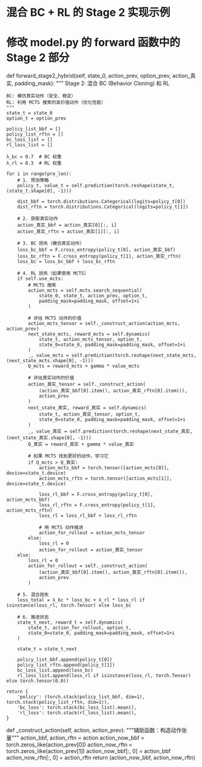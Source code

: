 # 混合 BC + RL 的 Stage 2 实现示例
# 修改 model.py 的 forward 函数中的 Stage 2 部分

def forward_stage2_hybrid(self, state_0, action_prev, option_prev, action_真实, padding_mask):
    """
    Stage 2: 混合 BC (Behavior Cloning) 和 RL
    
    BC: 模仿真实动作（安全、稳定）
    RL: 利用 MCTS 搜索的高价值动作（优化性能）
    """
    state_t = state_0
    option_t = option_prev
    
    policy_list_bbf = []
    policy_list_rftn = []
    bc_loss_list = []
    rl_loss_list = []
    
    λ_bc = 0.7  # BC 权重
    λ_rl = 0.3  # RL 权重
    
    for i in range(pre_len):
        # 1. 预测策略
        policy_t, value_t = self.prediction(torch.reshape(state_t, (state_t.shape[0], -1)))
        
        dist_bbf = torch.distributions.Categorical(logits=policy_t[0])
        dist_rftn = torch.distributions.Categorical(logits=policy_t[1])
        
        # 2. 获取真实动作
        action_真实_bbf = action_真实[0][:, i]
        action_真实_rftn = action_真实[1][:, i]
        
        # 3. BC 损失（模仿真实动作）
        loss_bc_bbf = F.cross_entropy(policy_t[0], action_真实_bbf)
        loss_bc_rftn = F.cross_entropy(policy_t[1], action_真实_rftn)
        loss_bc = loss_bc_bbf + loss_bc_rftn
        
        # 4. RL 损失（如果使用 MCTS）
        if self.use_mcts:
            # MCTS 搜索
            action_mcts = self.mcts.search_sequential(
                state_0, state_t, action_prev, option_t,
                padding_mask=padding_mask, offset=1+i
            )
            
            # 评估 MCTS 动作的价值
            action_mcts_tensor = self._construct_action(action_mcts, action_prev)
            next_state_mcts, reward_mcts = self.dynamics(
                state_t, action_mcts_tensor, option_t, 
                state_0=state_0, padding_mask=padding_mask, offset=1+i
            )
            _, value_mcts = self.prediction(torch.reshape(next_state_mcts, (next_state_mcts.shape[0], -1)))
            Q_mcts = reward_mcts + gamma * value_mcts
            
            # 评估真实动作的价值
            action_真实_tensor = self._construct_action(
                (action_真实_bbf[0].item(), action_真实_rftn[0].item()), 
                action_prev
            )
            next_state_真实, reward_真实 = self.dynamics(
                state_t, action_真实_tensor, option_t,
                state_0=state_0, padding_mask=padding_mask, offset=1+i
            )
            _, value_真实 = self.prediction(torch.reshape(next_state_真实, (next_state_真实.shape[0], -1)))
            Q_真实 = reward_真实 + gamma * value_真实
            
            # 如果 MCTS 找到更好的动作，学习它
            if Q_mcts > Q_真实:
                action_mcts_bbf = torch.tensor([action_mcts[0]], device=state_t.device)
                action_mcts_rftn = torch.tensor([action_mcts[1]], device=state_t.device)
                
                loss_rl_bbf = F.cross_entropy(policy_t[0], action_mcts_bbf)
                loss_rl_rftn = F.cross_entropy(policy_t[1], action_mcts_rftn)
                loss_rl = loss_rl_bbf + loss_rl_rftn
                
                # 用 MCTS 动作推进
                action_for_rollout = action_mcts_tensor
            else:
                loss_rl = 0
                action_for_rollout = action_真实_tensor
        else:
            loss_rl = 0
            action_for_rollout = self._construct_action(
                (action_真实_bbf[0].item(), action_真实_rftn[0].item()),
                action_prev
            )
        
        # 5. 混合损失
        loss_total = λ_bc * loss_bc + λ_rl * loss_rl if isinstance(loss_rl, torch.Tensor) else loss_bc
        
        # 6. 推进状态
        state_t_next, reward_t = self.dynamics(
            state_t, action_for_rollout, option_t,
            state_0=state_0, padding_mask=padding_mask, offset=1+i
        )
        
        state_t = state_t_next
        
        policy_list_bbf.append(policy_t[0])
        policy_list_rftn.append(policy_t[1])
        bc_loss_list.append(loss_bc)
        rl_loss_list.append(loss_rl if isinstance(loss_rl, torch.Tensor) else torch.tensor(0.0))
    
    return {
        'policy': (torch.stack(policy_list_bbf, dim=1), torch.stack(policy_list_rftn, dim=1)),
        'bc_loss': torch.stack(bc_loss_list).mean(),
        'rl_loss': torch.stack(rl_loss_list).mean(),
    }

def _construct_action(self, action, action_prev):
    """辅助函数：构造动作张量"""
    action_bbf, action_rftn = action
    action_now_bbf = torch.zeros_like(action_prev[0])
    action_now_rftn = torch.zeros_like(action_prev[1])
    action_now_bbf[:, 0] = action_bbf
    action_now_rftn[:, 0] = action_rftn
    return (action_now_bbf, action_now_rftn)
